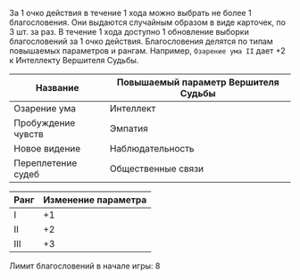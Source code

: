 За 1 очко действия в течение 1 хода можно выбрать не более 1 благословения.  Они выдаются случайным образом в виде карточек, по 3 шт. за раз. В течение 1 хода доступно 1 обновление выборки благословений за 1 очко действия. Благословения делятся по типам повышаемых параметров и рангам. Например, `Озарение ума II` дает +2 к Интеллекту Вершителя Судьбы.

| Название | Повышаемый параметр Вершителя Судьбы |
| --- | --- |
| Озарение ума | Интеллект |
| Пробуждение чувств | Эмпатия |
| Новое видение | Наблюдательность |
| Переплетение судеб | Общественные связи |

| Ранг | Изменение параметра |
| --- | --- |
| I | +1 |
| II | +2 |
| III | +3 |

Лимит благословений в начале игры: 8

